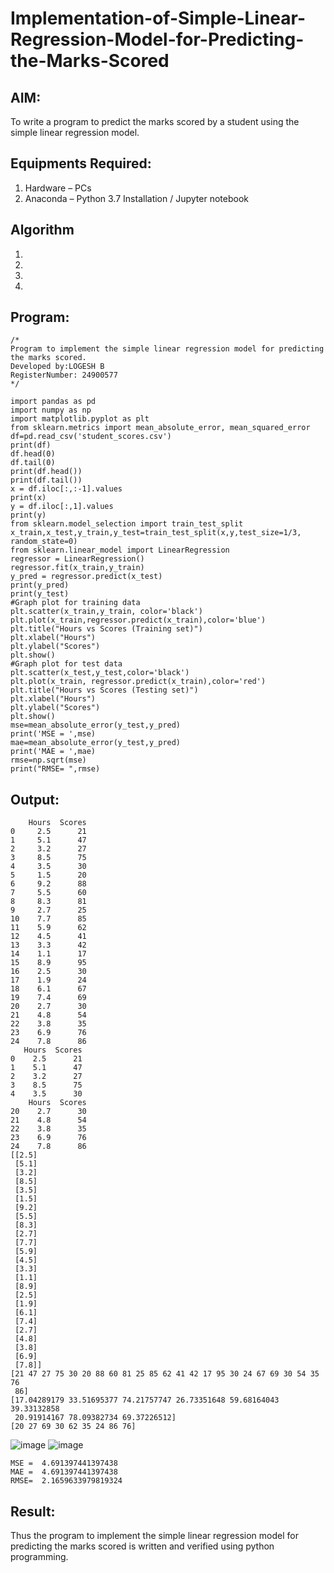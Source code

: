 # Implementation-of-Simple-Linear-Regression-Model-for-Predicting-the-Marks-Scored

## AIM:
To write a program to predict the marks scored by a student using the simple linear regression model.

## Equipments Required:
1. Hardware – PCs
2. Anaconda – Python 3.7 Installation / Jupyter notebook

## Algorithm
1. 
2. 
3. 
4. 

## Program:
```
/*
Program to implement the simple linear regression model for predicting the marks scored.
Developed by:LOGESH B 
RegisterNumber: 24900577 
*/
```
```
import pandas as pd
import numpy as np
import matplotlib.pyplot as plt
from sklearn.metrics import mean_absolute_error, mean_squared_error
df=pd.read_csv('student_scores.csv')
print(df)
df.head(0)
df.tail(0)
print(df.head())
print(df.tail())
x = df.iloc[:,:-1].values
print(x)
y = df.iloc[:,1].values
print(y)
from sklearn.model_selection import train_test_split
x_train,x_test,y_train,y_test=train_test_split(x,y,test_size=1/3, random_state=0)
from sklearn.linear_model import LinearRegression
regressor = LinearRegression()
regressor.fit(x_train,y_train)
y_pred = regressor.predict(x_test)
print(y_pred)
print(y_test)
#Graph plot for training data
plt.scatter(x_train,y_train, color='black')
plt.plot(x_train,regressor.predict(x_train),color='blue')
plt.title("Hours vs Scores (Training set)")
plt.xlabel("Hours")
plt.ylabel("Scores")
plt.show()
#Graph plot for test data
plt.scatter(x_test,y_test,color='black')
plt.plot(x_train, regressor.predict(x_train),color='red')
plt.title("Hours vs Scores (Testing set)")
plt.xlabel("Hours")
plt.ylabel("Scores")
plt.show()
mse=mean_absolute_error(y_test,y_pred)
print('MSE = ',mse)
mae=mean_absolute_error(y_test,y_pred)
print('MAE = ',mae)
rmse=np.sqrt(mse)
print("RMSE= ",rmse)
```
## Output:
```
    Hours  Scores
0     2.5      21
1     5.1      47
2     3.2      27
3     8.5      75
4     3.5      30
5     1.5      20
6     9.2      88
7     5.5      60
8     8.3      81
9     2.7      25
10    7.7      85
11    5.9      62
12    4.5      41
13    3.3      42
14    1.1      17
15    8.9      95
16    2.5      30
17    1.9      24
18    6.1      67
19    7.4      69
20    2.7      30
21    4.8      54
22    3.8      35
23    6.9      76
24    7.8      86
   Hours  Scores
0    2.5      21
1    5.1      47
2    3.2      27
3    8.5      75
4    3.5      30
    Hours  Scores
20    2.7      30
21    4.8      54
22    3.8      35
23    6.9      76
24    7.8      86
[[2.5]
 [5.1]
 [3.2]
 [8.5]
 [3.5]
 [1.5]
 [9.2]
 [5.5]
 [8.3]
 [2.7]
 [7.7]
 [5.9]
 [4.5]
 [3.3]
 [1.1]
 [8.9]
 [2.5]
 [1.9]
 [6.1]
 [7.4]
 [2.7]
 [4.8]
 [3.8]
 [6.9]
 [7.8]]
[21 47 27 75 30 20 88 60 81 25 85 62 41 42 17 95 30 24 67 69 30 54 35 76
 86]
[17.04289179 33.51695377 74.21757747 26.73351648 59.68164043 39.33132858
 20.91914167 78.09382734 69.37226512]
[20 27 69 30 62 35 24 86 76]
```
![image](https://github.com/user-attachments/assets/59cc245b-c99f-4e41-8b61-d7b7b960d229)
![image](https://github.com/user-attachments/assets/1364e92e-3a4f-4bd2-b4cf-eeda28c29b00)
```
MSE =  4.691397441397438
MAE =  4.691397441397438
RMSE=  2.1659633979819324
```

## Result:
Thus the program to implement the simple linear regression model for predicting the marks scored is written and verified using python programming.
